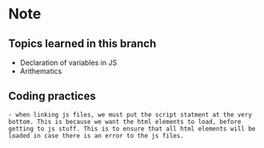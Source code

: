# Note 

## Topics learned in this branch 
- Declaration of variables in JS
- Arithematics 


## Coding practices 
    - when linking js files, we must put the script statment at the very bottom. This is because we want the html elements to load, before getting to js stuff. This is to ensure that all html elements will be loaded in case there is an error to the js files. 
